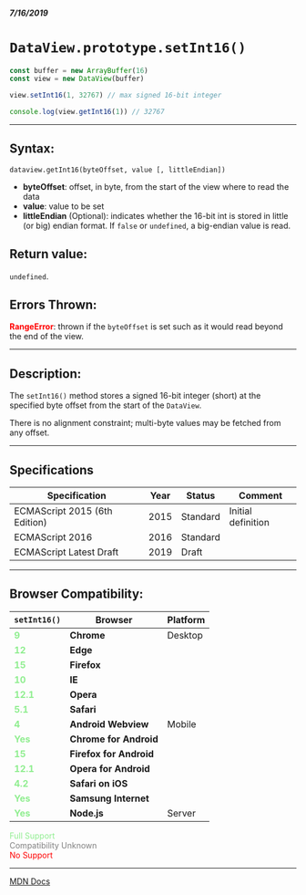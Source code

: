 ##### 7/16/2019
# `DataView.prototype.setInt16()`

```js
const buffer = new ArrayBuffer(16)
const view = new DataView(buffer)

view.setInt16(1, 32767) // max signed 16-bit integer

console.log(view.getInt16(1)) // 32767
```

---

## Syntax:
`dataview.getInt16(byteOffset, value [, littleEndian])`

* **byteOffset**: offset, in byte, from the start of the view where to read the data
* **value**: value to be set
* **littleEndian** (Optional): indicates whether the 16-bit int is stored in little (or big) endian format.  If `false` or `undefined`, a big-endian value is read.  

## Return value:
`undefined`.

## Errors Thrown:
**<span style="color: red">RangeError</span>**: thrown if the `byteOffset` is set such as it would read beyond the end of the view.

---

## Description:
The `setInt16()` method stores a signed 16-bit integer (short) at the specified byte offset from the start of the `DataView`.

There is no alignment constraint; multi-byte values may be fetched from any offset.

---

## Specifications
| Specification | Year | Status | Comment |
|---|---|---|---|
| ECMAScript 2015 (6th Edition) | 2015 | Standard | Initial definition |
| ECMAScript 2016 | 2016 | Standard |  |
| ECMAScript Latest Draft | 2019 | Draft |  |

---

## Browser Compatibility:
| `setInt16()` | Browser | Platform |
|---|---|---|
| <span style="color: lightgreen">**9**</span> | **Chrome** | Desktop | 
| <span style="color: lightgreen">**12**</span> | **Edge** || 
| <span style="color: lightgreen">**15**</span> | **Firefox** || 
| <span style="color: lightgreen">**10**</span> | **IE** || 
| <span style="color: lightgreen">**12.1**</span> | **Opera** || 
| <span style="color: lightgreen">**5.1**</span> | **Safari** || 
| <span style="color: lightgreen">**4**</span> | **Android Webview** | Mobile | 
| <span style="color: lightgreen">**Yes**</span> | **Chrome for Android** || 
| <span style="color: lightgreen">**15**</span> | **Firefox for Android** || 
| <span style="color: lightgreen">**12.1**</span> | **Opera for Android** || 
| <span style="color: lightgreen">**4.2**</span> | **Safari on iOS** || 
| <span style="color: lightgreen">**Yes**</span> | **Samsung Internet** || 
| <span style="color: lightgreen">**Yes**</span> | **Node.js** | Server | 

<span style="color: lightgreen">Full Support</span>  
<span style="color: grey">Compatibility Unknown</span>  
<span style="color: red">No Support</span>

---

[MDN Docs](https://developer.mozilla.org/en-US/docs/Web/JavaScript/Reference/Global_Objects/DataView/setInt16)
